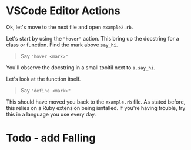 # VSCode Editor Actions

Ok, let's move to the next file and open `example2.rb`.

Let's start by using the `"hover"` action. This bring up the docstring for a class or function. Find the mark above `say_hi`.

> Say `"hover <mark>"`

You'll observe the docstring in a small tooltil next to `a.say_hi`.

Let's look at the function itself.

> Say `"define <mark>"`

This should have moved you back to the `example.rb` file. As stated before, this relies on a Ruby extension being isntalled. If you're having trouble, try this in a language you use every day.

# Todo - add Falling
